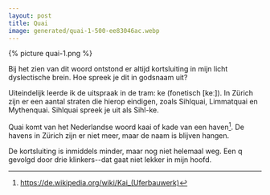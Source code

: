 ```yaml
---
layout: post
title: Quai
image: generated/quai-1-500-ee83046ac.webp
---
```


{% picture quai-1.png %}

Bij het zien van dit woord ontstond er altijd kortsluiting in mijn licht dyslectische brein. Hoe spreek je dit in godsnaam uit?

Uiteindelijk leerde ik de uitspraak in de tram: ke (fonetisch \[keː\]). In Zürich zijn er een aantal straten die hierop eindigen, zoals Sihlquai, Limmatquai en Mythenquai. Sihlquai spreek je uit als Sihl-ke.

Quai komt van het Nederlandse woord kaai of kade van een haven[^1]. De havens in Zürich zijn er niet meer, maar de naam is blijven hangen.

De kortsluiting is inmiddels minder, maar nog niet helemaal weg. Een q gevolgd door drie klinkers--dat gaat niet lekker in mijn hoofd.

[^1]: <https://de.wikipedia.org/wiki/Kai_(Uferbauwerk)>
